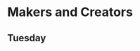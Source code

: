---
---

<span style="font-size:3em; color:Tomato"><i class="fas fa-terminal fa-pull-left fa-border"></i></span>
# Makers and Creators
## Tuesday
